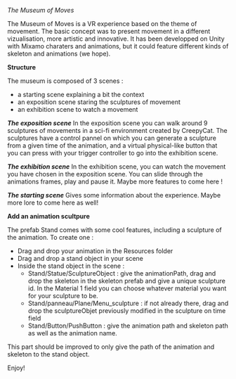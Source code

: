 *The Museum of Moves*

The Museum of Moves is a VR experience based on the theme of movement. The basic concept was to present movement in a different vizualisation, more artistic and innovative. 
It has been developped on Unity with Mixamo charaters and animations, but it could feature different kinds of skeleton and animations (we hope).

**Structure**

The museum is composed of 3 scenes : 
- a starting scene explaining a bit the context
- an exposition scene staring the sculptures of movement
- an exhibition scene to watch a movement

***The exposition scene***
In the exposition scene you can walk around 9 sculptures of movements in a sci-fi environment created by CreepyCat. The sculptures have a control pannel on which you can generate a sculpture from a given time of the animation, and a virtual physical-like button that you can press with your trigger controller to go into the exhibition scene. 

***The exhibition scene***
In the exhibition scene, you can watch the movement you have chosen in the exposition scene. You can slide through the animations frames, play and pause it. Maybe more features to come here !

***The starting scene***
Gives some information about the experience. Maybe more lore to come here as well!

**Add an animation scultpure**

The prefab Stand comes with some cool features, including a sculpture of the animation. 
To create one :
- Drag and drop your animation in the Resources folder
- Drag and drop a stand object in your scene
- Inside the stand object in the scene :
	- Stand/Statue/SculptureObject : give the animationPath, drag and drop the skeleton in the skeleton prefab and give a unique sculpture id. In the Material 1 field you can choose whatever material you want for your sculpture to be. 
	- Stand/panneau/Plane/Menu_sculpture : if not already there, drag and drop the sculptureObjet previously modified in the sculpture on time field
    - Stand/Button/PushButton : give the animation path and skeleton path as well as the animation name.

This part should be improved to only give the path of the animation and skeleton to the stand object. 

Enjoy!
